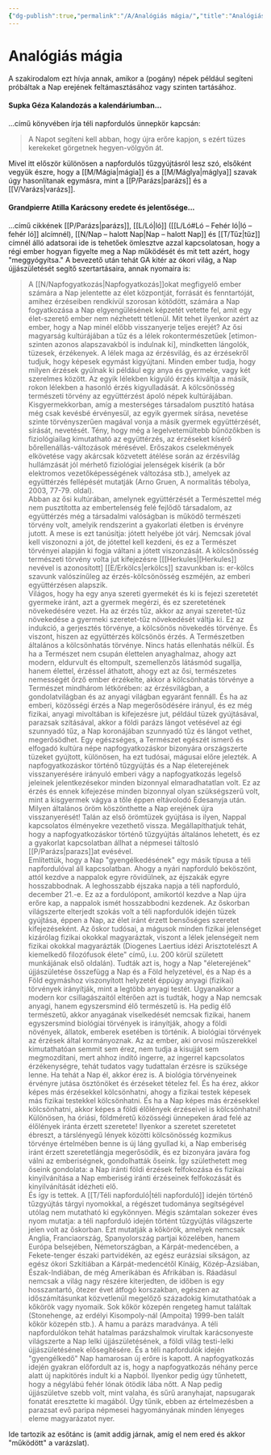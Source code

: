 ```yaml
---
{"dg-publish":true,"permalink":"/A/Analógiás mágia/","title":"Analógiás mágia","tags":["dg_uploaded"],"created":"2023-10-15T02:36","updated":"2023-10-25T02:01"}
---
```



# Analógiás mágia

A szakirodalom ezt hívja annak, amikor a (pogány) népek például segíteni próbáltak a Nap erejének feltámasztásához vagy szinten tartásához.  

#### Supka Géza Kalandozás a kalendáriumban...

...című könyvében írja téli napfordulós ünnepkör kapcsán:  
> A Napot segíteni kell abban, hogy újra erőre kapjon, s ezért tüzes kerekeket görgetnek hegyen-völgyön át.  

Mivel itt először különösen a napfordulós tűzgyújtásról lesz szó, elsőként vegyük észre, hogy a [[M/Mágia\|mágia]] és a [[M/Máglya\|máglya]] szavak úgy hasonlítanak egymásra, mint a [[P/Parázs\|parázs]] és a [[V/Varázs\|varázs]].  

#### Grandpierre Atilla Karácsony eredete és jelentősége...

...című cikkének [[P/Parázs\|parázs]], [[L/Ló\|ló]] ([[L/Ló#Ló – Fehér ló\|ló – fehér ló]] alcímnél), [[N/Nap – halott Nap\|Nap – halott Nap]] és [[T/Tűz\|tűz]] címnél álló adatsorai ide is tehetőek ömlesztve azzal kapcsolatosan, hogy a régi ember hogyan figyelte meg a Nap működését és mit tett azért, hogy "meggyógyítsa." A bevezető után tehát GA kitér az ókori világ, a Nap újjászületését segítő szertartásaira, annak nyomaira is:  
> A [[N/Napfogyatkozás\|Napfogyatkozás]]okat megfigyelő ember számára a Nap jelentette az élet központját, forrását és fenntartóját, amihez érzéseiben rendkívül szorosan kötődött, számára a Nap fogyatkozása a Nap elgyengülésének képzetét vetette fel, amit egy élet-szerető ember nem nézhetett tétlenül. Mit tehet ilyenkor azért az ember, hogy a Nap minél előbb visszanyerje teljes erejét? Az ősi magyarság kultúrájában a tűz és a lélek rokontermészetűek \[etimon-szinten azonos alapszavakból is indulnak ki\], mindketten lángolók, tüzesek, érzékenyek. A lélek maga az érzésvilág, és az érzésekről tudjuk, hogy képesek egymást kigyújtani. Minden ember tudja, hogy milyen érzések gyúlnak ki például egy anya és gyermeke, vagy két szerelmes között. Az egyik lélekben kigyúló érzés kiváltja a másik, rokon lélekben a hasonló érzés kigyulladását. A kölcsönösség természeti törvény az együttérzést ápoló népek kultúrájában. Kisgyermekkorban, amíg a mesterséges társadalom pusztító hatása még csak kevésbé érvényesül, az egyik gyermek sírása, nevetése szinte törvényszerűen magával vonja a másik gyermek együttérzését, sírását, nevetését. Tény, hogy még a legelvetemültebb bűnözőkben is fiziológiailag kimutatható az együttérzés, az érzéseket kísérő bőrellenállás-változások mérésével. Erőszakos cselekmények elkövetése vagy akárcsak közvetett átélése során az érzésvilág hullámzását jól mérhető fiziológiai jelenségek kísérik (a bőr elektromos vezetőképességének változása stb.), amelyek az együttérzés fellépését mutatják (Arno Gruen, A normalitás tébolya, 2003, 77-79. oldal).  
> Abban az ősi kultúrában, amelynek együttérzését a Természettel még nem pusztította az embertelenség felé fejlődő társadalom, az együttérzés még a társadalmi valóságban is működő természeti törvény volt, amelyik rendszerint a gyakorlati életben is érvényre jutott. A mese is ezt tanúsítja: jótett helyébe jót várj. Nemcsak jóval kell viszonozni a jót, de jótettel kell kezdeni, és ez a Természet törvényei alapján ki fogja váltani a jótett viszonzását. A kölcsönösség természeti törvény volta jut kifejezésre \[[[Herkules\|[Herkules]] nevével is azonosított\] [[E/Erkölcs\|erkölcs]] szavunkban is: er-kölcs szavunk valószínűleg az érzés-kölcsönösség eszméjén, az emberi együttérzésen alapszik.  
> Világos, hogy ha egy anya szereti gyermekét és ki is fejezi szeretetét gyermeke iránt, azt a gyermek megérzi, és ez szeretetének növekedésére vezet. Ha az érzés tűz, akkor az anyai szeretet-tűz növekedése a gyermeki szeretet-tűz növekedését váltja ki. Ez az indukció, a gerjesztés törvénye, a kölcsönös növekedés törvénye. És viszont, hiszen az együttérzés kölcsönös érzés. A Természetben általános a kölcsönhatás törvénye. Nincs hatás ellenhatás nélkül. És ha a Természet nem csupán élettelen anyaghalmaz, ahogy azt modern, eldurvult és eltompult, szemellenzős látásmód sugallja, hanem élettel, érzéssel áthatott, ahogy ezt az ősi, természetes nemességét őrző ember érzékelte, akkor a kölcsönhatás törvénye a Természet mindhárom létkörében: az érzésvilágban, a gondolatvilágban és az anyagi világban egyaránt fennáll. És ha az emberi, közösségi érzés a Nap megerősödésére irányul, és ez még fizikai, anyagi mivoltában is kifejezésre jut, például tüzek gyújtásával, parazsak szításával, akkor a földi parázs lángot vetésével az égi szunnyadó tűz, a Nap koronájában szunnyadó tűz és lángot vethet, megerősödhet. Egy egészséges, a Természet egészét ismerő és elfogadó kultúra népe napfogyatkozáskor bizonyára országszerte tüzeket gyújtott, különösen, ha ezt tudósai, mágusai előre jelezték. A napfogyatkozáskor történő tűzgyújtás és a Nap életerejének visszanyerésére irányuló emberi vágy a napfogyatkozás legelső jeleinek jelentkezésekor minden bizonnyal elmaradhatatlan volt. Ez az érzés és ennek kifejezése minden bizonnyal olyan szükségszerű volt, mint a kisgyermek vágya a tőle éppen eltávolodó Édesanyja után. Milyen általános öröm köszönthette a Nap erejének újra visszanyerését! Talán az első örömtüzek gyújtása is ilyen, Nappal kapcsolatos élményekre vezethető vissza. Megállapíthatjuk tehát, hogy a napfogyatkozáskor történő tűzgyújtás általános lehetett, és ez a gyakorlat kapcsolatban állhat a népmesei táltosló [[P/Parázs\|parazs]]at evésével.  
> Említettük, hogy a Nap "gyengélkedésének" egy másik típusa a téli napfordulóval áll kapcsolatban. Ahogy a nyári napforduló beköszönt, attól kezdve a nappalok egyre rövidülnek, az éjszakák egyre hosszabbodnak. A leghosszabb éjszaka napja a téli napforduló, december 21.-e. Ez az a fordulópont, amikortól kezdve a Nap újra erőre kap, a nappalok ismét hosszabbodni kezdenek. Az őskorban világszerte elterjedt szokás volt a téli napfordulók idején tüzek gyújtása, éppen a Nap, az élet iránt érzett bensőséges szeretet kifejezéseként. Az őskor tudósai, a mágusok minden fizikai jelenséget kizárólag fizikai okokkal magyaráztak, viszont a lélek jelenségeit nem fizikai okokkal magyarázták (Diogenes Laertius idézi Arisztotelészt A kiemelkedő filozófusok élete" című, i.u. 200 körül született munkájának első oldalán). Tudták azt is, hogy a Nap "életerejének" újjászületése összefügg a Nap és a Föld helyzetével, és a Nap és a Föld egymáshoz viszonyított helyzetét éppúgy anyagi (fizikai) törvények irányítják, mint a legtöbb anyagi testét. Ugyanakkor a modern kor csillagászaitól eltérően azt is tudták, hogy a Nap nemcsak anyagi, hanem egyszersmind élő természetű is. Ha pedig élő természetű, akkor anyagának viselkedését nemcsak fizikai, hanem egyszersmind biológiai törvények is irányítják, ahogy a földi növények, állatok, emberek esetében is történik. A biológiai törvények az érzések által kormányoznak. Az az ember, aki orvosi műszerekkel kimutathatóan semmit sem érez, nem tudja a kisujját sem megmozdítani, mert ahhoz indító ingerre, az ingerrel kapcsolatos érzékenységre, tehát tudatos vagy tudattalan érzésre is szüksége lenne. Ha tehát a Nap él, akkor érez is. A biológia törvényeinek érvényre jutása ösztönöket és érzéseket tételez fel. És ha érez, akkor képes más érzésekkel kölcsönhatni, ahogy a fizikai testek képesek más fizikai testekkel kölcsönhatni. És ha a Nap képes más érzésekkel kölcsönhatni, akkor képes a földi élőlények érzéseivel is kölcsönhatni! Különösen, ha óriási, földméretű közösségi ünnepeken árad felé az élőlények iránta érzett szeretete! Ilyenkor a szeretet szeretetet ébreszt, a társlényegű lények közötti kölcsönösség kozmikus törvénye értelmében benne is új láng gyullad ki, a Nap emberiség iránt érzett szeretetlángja megerősödik, és ez bizonyára javára fog válni az emberiségnek, gondolhatták őseink. Így születhetett meg őseink gondolata: a Nap iránti földi érzések felfokozása és fizikai kinyilvánítása a Nap emberiség iránti érzéseinek felfokozását és kinyilvánítását idézheti elő.  
> És így is tettek. A [[T/Téli napforduló\|téli napforduló]] idején történő tűzgyújtás tárgyi nyomokkal, a régészet tudománya segítségével utólag nem mutatható ki egykönnyen. Mégis számtalan sokezer éves nyom mutatja: a téli napforduló idején történt tűzgyújtás világszerte jelen volt az őskorban. Ezt mutatják a kőkörök, amelyek nemcsak Anglia, Franciaország, Spanyolország partjai közelében, hanem Európa belsejében, Németországban, a Kárpát-medencében, a Fekete-tenger északi partvidékén, az egész eurázsiai síkságon, az egész ókori Szkítiában a Kárpát-medencétől Kínáig, Közép-Ázsiában, Észak-Indiában, de még Amerikában és Afrikában is. Ráadásul nemcsak a világ nagy részére kiterjedten, de időben is egy hosszantartó, ötezer évet átfogó korszakban, egészen az időszámításunkat közvetlenül megelőző századokig kimutathatóak a kőkörök vagy nyomaik. Sok kőkör közepén rengeteg hamut találtak (Stonehenge, az erdélyi Kisompoly-nál (Ampoita) 1999-ben talált kőkör közepén stb.). A hamu a parázs maradványa. A téli napfordulókon tehát hatalmas parázshalmok virultak karácsonyeste világszerte a Nap lelki újjászületésének, a földi világ testi-lelki újjászületésének elősegítésére. És a téli napfordulók idején "gyengélkedő" Nap hamarosan új erőre is kapott. A napfogyatkozás idején gyakran előfordult az is, hogy a napfogyatkozás néhány perce alatt új napkitörés indult ki a Napból. Ilyenkor pedig úgy tűnhetett, hogy a négylábú fehér lónak ötödik lába nőtt. A Nap pedig újjászületve szebb volt, mint valaha, és sűrű aranyhajat, napsugarak fonatát eresztette ki magából. Úgy tűnik, ebben az értelmezésben a parazsat evő paripa népmesei hagyományának minden lényeges eleme magyarázatot nyer.  

Ide tartozik az esőtánc is (amit addig járnak, amíg el nem ered és akkor "működött" a varázslat).  